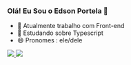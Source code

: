 ### Olá! Eu Sou o Edson Portela 👋


- 🔭 Atualmente trabalho com Front-end
- 🌱 Estudando sobre Typescript
- 😄 Pronomes : ele/dele

<div align="left">
  <a href="https://github.com/EdsonPortela">
 <img altura="180em" src="https://github-readme-stats.vercel.app/api?username=EdsonPortela&show_icons=true&theme=gruvbox&include_all_commits=true&count_private=true"/>
 <img altura="180em" src="https://github-readme-stats.vercel.app/api/top-langs/?username=EdsonPortela&layout=compact&langs_count=7&theme=gruvbox"/>

##
 
